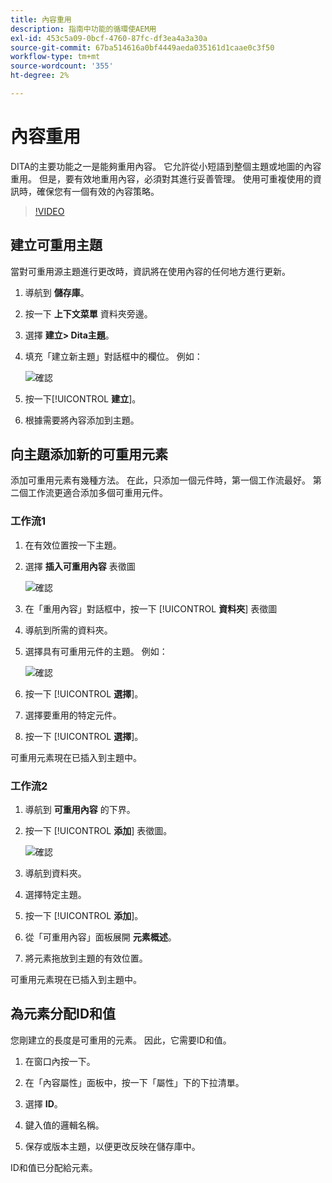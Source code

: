 ```yaml
---
title: 內容重用
description: 指南中功能的循環使AEM用
exl-id: 453c5a09-0bcf-4760-87fc-df3ea4a3a30a
source-git-commit: 67ba514616a0bf4449aeda035161d1caae0c3f50
workflow-type: tm+mt
source-wordcount: '355'
ht-degree: 2%

---
```


# 內容重用

DITA的主要功能之一是能夠重用內容。 它允許從小短語到整個主題或地圖的內容重用。  但是，要有效地重用內容，必須對其進行妥善管理。 使用可重複使用的資訊時，確保您有一個有效的內容策略。

>[!VIDEO](https://video.tv.adobe.com/v/342757?quality=12&learn=on)

## 建立可重用主題

當對可重用源主題進行更改時，資訊將在使用內容的任何地方進行更新。

1. 導航到 **儲存庫**。

1. 按一下 **上下文菜單** 資料夾旁邊。

1. 選擇 **建立> Dita主題**。

1. 填充「建立新主題」對話框中的欄位。 例如：

   ![確認](images/lesson-8/new-topic-dialog.png)

1. 按一下&#x200B;[!UICONTROL **建立**]。

1. 根據需要將內容添加到主題。

## 向主題添加新的可重用元素

添加可重用元素有幾種方法。 在此，只添加一個元件時，第一個工作流最好。 第二個工作流更適合添加多個可重用元件。

### 工作流1

1. 在有效位置按一下主題。

1. 選擇 **插入可重用內容** 表徵圖

   ![確認](images/lesson-8/insert-reuse-icon.png)

1. 在「重用內容」對話框中，按一下 [!UICONTROL **資料夾**] 表徵圖

1. 導航到所需的資料夾。

1. 選擇具有可重用元件的主題。
例如：

   ![確認](images/lesson-8/reusable-topic.png)

1. 按一下 [!UICONTROL **選擇**]。

1. 選擇要重用的特定元件。

1. 按一下 [!UICONTROL **選擇**]。

可重用元素現在已插入到主題中。

### 工作流2

1. 導航到 **可重用內容** 的下界。

1. 按一下 [!UICONTROL **添加**] 表徵圖。

   ![確認](images/lesson-8/reuse-contents-icon.png)

1. 導航到資料夾。

1. 選擇特定主題。

1. 按一下 [!UICONTROL **添加**]。

1. 從「可重用內容」面板展開 **元素概述**。

1. 將元素拖放到主題的有效位置。

可重用元素現在已插入到主題中。

## 為元素分配ID和值

您剛建立的長度是可重用的元素。 因此，它需要ID和值。

1. 在窗口內按一下。

1. 在「內容屬性」面板中，按一下「屬性」下的下拉清單。

1. 選擇 **ID**。

1. 鍵入值的邏輯名稱。

1. 保存或版本主題，以便更改反映在儲存庫中。

ID和值已分配給元素。
